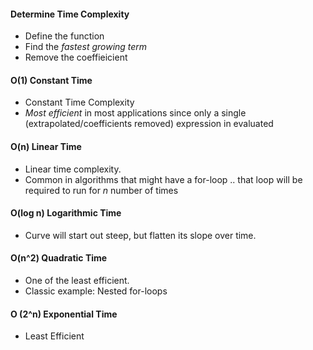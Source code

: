 #### Determine Time Complexity

- Define the function
- Find the _fastest growing term_
- Remove the coeffieicient

#### O(1) Constant Time

- Constant Time Complexity
- _Most efficient_ in most applications since only a single (extrapolated/coefficients removed) expression in evaluated

#### O(n) Linear Time

- Linear time complexity.
- Common in algorithms that might have a for-loop .. that loop will be required to run for _n_ number of times

#### O(log n) Logarithmic Time

- Curve will start out steep, but flatten its slope over time.

#### O(n^2) Quadratic Time

- One of the least efficient.
- Classic example: Nested for-loops

#### O (2^n) Exponential Time

- Least Efficient

